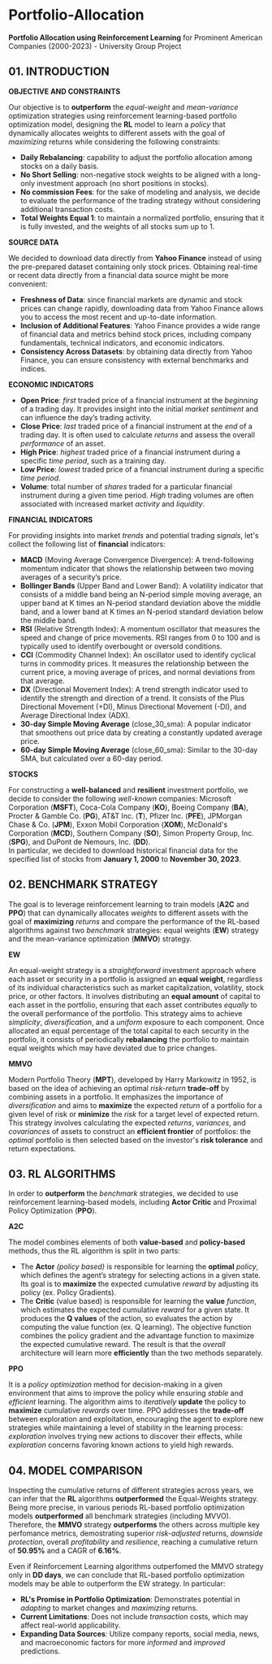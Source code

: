 # Portfolio-Allocation
**Portfolio Allocation using Reinforcement Learning** for Prominent American Companies (2000-2023) - University Group Project

## 01. INTRODUCTION
**OBJECTIVE AND CONSTRAINTS**

Our objective is to **outperform** the *equal-weight* and *mean-variance* optimization strategies using reinforcement learning-based portfolio optimization model, designing the **RL** model to learn a *policy* that dynamically allocates weights to different assets with the goal of *maximizing* returns while considering the following constraints: 
- **Daily Rebalancing**: capability to adjust the portfolio allocation among stocks on a daily basis.
- **No Short Selling**: non-negative stock weights to be aligned with a long-only investment approach (no short positions in stocks). 
- **No commission Fees**: for the sake of modeling and analysis, we decide to evaluate the performance of the trading strategy without considering additional transaction costs. 
- **Total Weights Equal 1**: to maintain a normalized portfolio, ensuring that it is fully invested, and the weights of all stocks sum up to 1. 

**SOURCE DATA**

We decided to download data directly from **Yahoo Finance** instead of using the pre-prepared dataset containing only stock prices. Obtaining real-time or recent data directly from a financial data source might be more convenient: 
- **Freshness of Data**: since financial markets are dynamic and stock prices can change rapidly, downloading data from Yahoo Finance allows you to access the most recent and up-to-date information. 
- **Inclusion of Additional Features**: Yahoo Finance provides a wide range of financial data and metrics behind stock prices, including company fundamentals, technical indicators, and economic indicators. 
- **Consistency Across Datasets**: by obtaining data directly from Yahoo Finance, you can ensure consistency with external benchmarks and indices. 

**ECONOMIC INDICATORS**

- **Open Price**: *first* traded price of a financial instrument at the *beginning* of a trading day. It provides insight into the initial *market sentiment* and can influence the day’s trading activity. 
- **Close Price**: *last* traded price of a financial instrument at the *end* of a trading day. It is often used to calculate *returns* and assess the overall *performance* of an asset. 
- **High Price**: *highest* traded price of a financial instrument during a specific *time period*, such as a training day. 
- **Low Price**: *lowest* traded price of a financial instrument during a specific *time period*. 
- **Volume**: total number of *shares* traded for a particular financial instrument during a given time period. *High* trading volumes are often associated with increased market *activity* and *liquidity*. 

**FINANCIAL INDICATORS**

For providing insights into market *trends* and potential trading *signals*, let's collect the following list of **financial** indicators:
- **MACD** (Moving Average Convergence Divergence): A trend-following momentum indicator that shows the relationship between two moving averages of a security’s price.
- **Bollinger Bands** (Upper Band and Lower Band): A volatility indicator that consists of a middle band being an N-period simple moving average, an upper band at K times an N-period standard deviation above the middle band, and a lower band at K times an N-period standard deviation below the middle band.
- **RSI** (Relative Strength Index): A momentum oscillator that measures the speed and change of price movements. RSI ranges from 0 to 100 and is typically used to identify overbought or oversold conditions.
- **CCI** (Commodity Channel Index): An oscillator used to identify cyclical turns in commodity prices. It measures the relationship between the current price, a moving average of prices, and normal deviations from that average.
- **DX** (Directional Movement Index): A trend strength indicator used to identify the strength and direction of a trend. It consists of the Plus Directional Movement (+DI), Minus Directional Movement (-DI), and Average Directional Index (ADX).
- **30-day Simple Moving Average** (close_30_sma): A popular indicator that smoothens out price data by creating a constantly updated average price.
- **60-day Simple Moving Average** (close_60_sma): Similar to the 30-day SMA, but calculated over a 60-day period.

**STOCKS**

For constructing a **well-balanced** and **resilient** investment portfolio, we decide to consider the following *well-known* companies: Microsoft Corporation (**MSFT**), Coca-Cola Company (**KO**), Boeing Company (**BA**), Procter & Gamble Co. (**PG**), AT&T Inc. (**T**), Pfizer Inc. (**PFE**), JPMorgan Chase & Co. (**JPM**), Exxon Mobil Corporation (**XOM**), McDonald's Corporation (**MCD**), Southern Company (**SO**), Simon Property Group, Inc. (**SPG**), and DuPont de Nemours, Inc. (**DD**).  
In particular, we decided to download historical financial data for the specified list of stocks from **January 1, 2000** to **November 30, 2023**. 

## 02. BENCHMARK STRATEGY
The goal is to leverage reinforcement learning to train models (**A2C** and **PPO**) that can dynamically allocates *weights* to different assets with the goal of **maximizing** *returns* and compare the performance of the RL-based algorithms against two *benchmark* strategies: equal weights (**EW**) strategy and the mean-variance optimization (**MMVO**) strategy.

**EW**

An equal-weight strategy is a *straightforward* investment approach where each asset or security in a portfolio is assigned an **equal weight**, regardless of its individual characteristics such as market capitalization, volatility, stock price, or other factors. It involves distributing an **equal amount** of capital to each asset in the portfolio, ensuring that each asset contributes *equally* to the overall performance of the portfolio. This strategy aims to achieve *simplicity*, *diversification*, and a *uniform* exposure to each component. Once allocated an equal percentage of the total capital to each security in the portfolio, it consists of periodically **rebalancing** the portfolio to maintain equal weights which may have deviated due to price changes. 

**MMVO**

Modern Portfolio Theory (**MPT**), developed by Harry Markowitz in 1952, is based on the idea of achieving an optimal *risk-return* **trade-off** by combining assets in a portfolio. It emphasizes the importance of *diversification* and aims to **maximize** the expected *return* of a portfolio for a given level of risk or **minimize** the *risk* for a target level of expected return. This strategy involves calculating the expected *returns*, *variances*, and *covariances* of assets to construct an **efficient frontier** of portfolios: the *optimal* portfolio is then selected based on the investor's **risk tolerance** and return expectations.

## 03. RL ALGORITHMS
In order to **outperform** the *benchmark* strategies, we decided to use reinforcement learning-based models, including **Actor Critic** and Proximal Policy Optimization (**PPO**). 

**A2C**

The model combines elements of both **value-based** and **policy-based** methods, thus the RL algorithm is split in two parts:
- The **Actor** *(policy based)* is responsible for learning the **optimal** *policy*, which defines the agent’s strategy for selecting actions in a given state. Its goal is to **maximize** the expected cumulative *reward* by adjusting its policy (ex. Policy Gradients).
- The **Critic** (value based) is responsible for learning the **value** *function*, which estimates the expected cumulative *reward* for a given state. It produces the **Q values** of the action, so evaluates the action by computing the value function (ex. Q learning).
The objective function combines the policy gradient and the advantage function to maximize the expected cumulative reward. The result is that the *overall* architecture will learn more **efficiently** than the two methods separately.

**PPO**

It is a *policy optimization* method for decision-making in a given environment that aims to improve the policy while ensuring *stable* and *efficient* learning. The algorithm aims to *iteratively* **update** the policy to **maximize** cumulative *rewards* over time. PPO addresses the **trade-off** between exploration and exploitation, encouraging the agent to explore new strategies while maintaining a level of stability in the learning process: *exploration* involves trying new actions to discover their effects, while *exploration* concerns favoring known actions to yield high rewards. 

## 04. MODEL COMPARISON
Inspecting the cumulative returns of different strategies across years, we can infer that the **RL** algorithms **outperformed** the Equal-Weights strategy. Being more precise, in various periods RL-based portfolio optimization models **outperformed** all benchmark strategies (including MVVO).
Therefore, the **MMVO** strategy **outperforms** the others across multiple key perfomance metrics, demostrating superior *risk-adjusted* returns, *downside protection*, overall *profitability* and *resilience*, reaching a cumulative return of **50.95%** and a CAGR of **6.16%**.

Even if Reinforcement Learning algorithms outperfomed the MMVO strategy only in **DD days**, we can conclude that RL-based portfolio optimization models may be able to outperform the EW strategy. In particular:
- **RL's Promise in Portfolio Optimization**:
Demonstrates potential in *adapting* to market changes and *maximizing* returns.
- **Current Limitations**:
Does not include *transaction* costs, which may affect real-world applicability.
- **Expanding Data Sources**:
Utilize company reports, social media, news, and macroeconomic factors for more *informed* and *improved* predictions.
